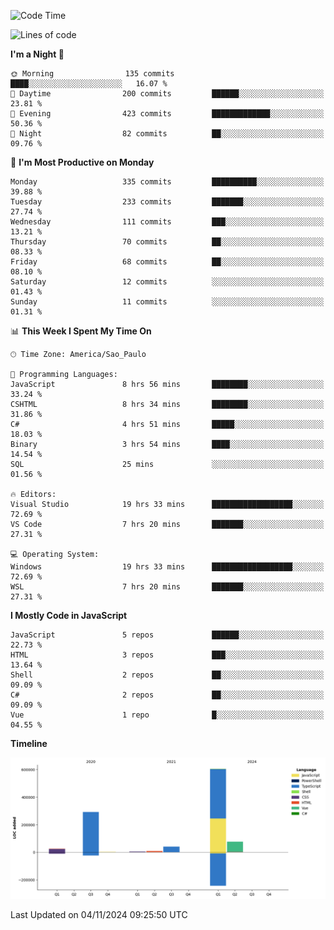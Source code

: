 <!--START_SECTION:waka-->
![Code Time](http://img.shields.io/badge/Code%20Time-2%2C801%20hrs%2017%20mins-blue)

![Lines of code](https://img.shields.io/badge/From%20Hello%20World%20I%27ve%20Written-1.1%20million%20lines%20of%20code-blue)

**I'm a Night 🦉** 

```text
🌞 Morning                135 commits         ████░░░░░░░░░░░░░░░░░░░░░   16.07 % 
🌆 Daytime                200 commits         ██████░░░░░░░░░░░░░░░░░░░   23.81 % 
🌃 Evening                423 commits         █████████████░░░░░░░░░░░░   50.36 % 
🌙 Night                  82 commits          ██░░░░░░░░░░░░░░░░░░░░░░░   09.76 % 
```
📅 **I'm Most Productive on Monday** 

```text
Monday                   335 commits         ██████████░░░░░░░░░░░░░░░   39.88 % 
Tuesday                  233 commits         ███████░░░░░░░░░░░░░░░░░░   27.74 % 
Wednesday                111 commits         ███░░░░░░░░░░░░░░░░░░░░░░   13.21 % 
Thursday                 70 commits          ██░░░░░░░░░░░░░░░░░░░░░░░   08.33 % 
Friday                   68 commits          ██░░░░░░░░░░░░░░░░░░░░░░░   08.10 % 
Saturday                 12 commits          ░░░░░░░░░░░░░░░░░░░░░░░░░   01.43 % 
Sunday                   11 commits          ░░░░░░░░░░░░░░░░░░░░░░░░░   01.31 % 
```


📊 **This Week I Spent My Time On** 

```text
🕑︎ Time Zone: America/Sao_Paulo

💬 Programming Languages: 
JavaScript               8 hrs 56 mins       ████████░░░░░░░░░░░░░░░░░   33.24 % 
CSHTML                   8 hrs 34 mins       ████████░░░░░░░░░░░░░░░░░   31.86 % 
C#                       4 hrs 51 mins       █████░░░░░░░░░░░░░░░░░░░░   18.03 % 
Binary                   3 hrs 54 mins       ████░░░░░░░░░░░░░░░░░░░░░   14.54 % 
SQL                      25 mins             ░░░░░░░░░░░░░░░░░░░░░░░░░   01.56 % 

🔥 Editors: 
Visual Studio            19 hrs 33 mins      ██████████████████░░░░░░░   72.69 % 
VS Code                  7 hrs 20 mins       ███████░░░░░░░░░░░░░░░░░░   27.31 % 

💻 Operating System: 
Windows                  19 hrs 33 mins      ██████████████████░░░░░░░   72.69 % 
WSL                      7 hrs 20 mins       ███████░░░░░░░░░░░░░░░░░░   27.31 % 
```

**I Mostly Code in JavaScript** 

```text
JavaScript               5 repos             ██████░░░░░░░░░░░░░░░░░░░   22.73 % 
HTML                     3 repos             ███░░░░░░░░░░░░░░░░░░░░░░   13.64 % 
Shell                    2 repos             ██░░░░░░░░░░░░░░░░░░░░░░░   09.09 % 
C#                       2 repos             ██░░░░░░░░░░░░░░░░░░░░░░░   09.09 % 
Vue                      1 repo              █░░░░░░░░░░░░░░░░░░░░░░░░   04.55 % 
```



**Timeline**

![Lines of Code chart](https://raw.githubusercontent.com/jonhoffmam/jonhoffmam/master/assets/bar_graph.png)


 Last Updated on 04/11/2024 09:25:50 UTC
<!--END_SECTION:waka-->
